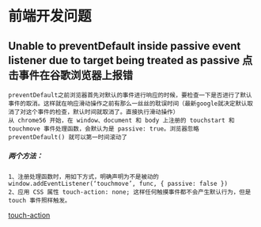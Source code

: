 # 前端开发问题
## Unable to preventDefault inside passive event listener due to target being treated as passive 点击事件在谷歌浏览器上报错
	preventDefault之前浏览器首先对默认的事件进行响应的时候，要检查一下是否进行了默认事件的取消。这样就在响应滑动操作之前有那么一丝丝的耽误时间（最新google就决定默认取消了对这个事件的检查，默认时间就取消了。直接执行滑动操作）
	从 chrome56 开始，在 window、document 和 body 上注册的 touchstart 和 touchmove 事件处理函数，会默认为是 passive: true。浏览器忽略 preventDefault() 就可以第一时间滚动了
##### 两个方法：
	1、注册处理函数时，用如下方式，明确声明为不是被动的
	window.addEventListener(‘touchmove’, func, { passive: false })
	2、应用 CSS 属性 touch-action: none; 这样任何触摸事件都不会产生默认行为，但是 touch 事件照样触发。
[touch-action](https://developer.mozilla.org/zh-CN/docs/Web/CSS/touch-action)
